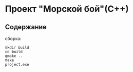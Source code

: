 ﻿# Проект "Морской бой"(С++)
## Содержание
сборка:
```
mkdir build
cd build
qmake ..
make
project.exe
```